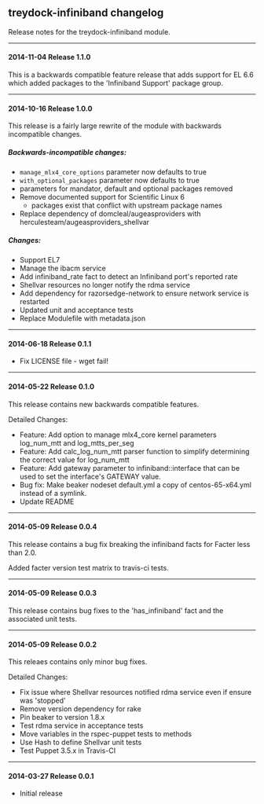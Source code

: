 ## treydock-infiniband changelog

Release notes for the treydock-infiniband module.

------------------------------------------

#### 2014-11-04 Release 1.1.0

This is a backwards compatible feature release that adds support for
EL 6.6 which added packages to the 'Infiniband Support' package group.

------------------------------------------

#### 2014-10-16 Release 1.0.0

This release is a fairly large rewrite of the module with backwards incompatible changes.

##### Backwards-incompatible changes:

* `manage_mlx4_core_options` parameter now defaults to true
* `with_optional_packages` parameter now defaults to true
* parameters for mandator, default and optional packages removed
* Remove documented support for Scientific Linux 6
  * packages exist that conflict with upstream package names
* Replace dependency of domcleal/augeasproviders with herculesteam/augeasproviders_shellvar

##### Changes:

* Support EL7
* Manage the ibacm service
* Add infiniband_rate fact to detect an Infiniband port's reported rate
* Shellvar resources no longer notify the rdma service
* Add dependency for razorsedge-network to ensure network service is restarted
* Updated unit and acceptance tests
* Replace Modulefile with metadata.json

------------------------------------------

#### 2014-06-18 Release 0.1.1

* Fix LICENSE file - wget fail!

------------------------------------------

#### 2014-05-22 Release 0.1.0

This release contains new backwards compatible features.

Detailed Changes:

* Feature: Add option to manage mlx4_core kernel parameters log_num_mtt and log_mtts_per_seg
* Feature: Add calc_log_num_mtt parser function to simplify determining the correct value for log_num_mtt
* Feature: Add gateway parameter to infiniband::interface that can be used to set the interface's GATEWAY value.
* Bug fix: Make beaker nodeset default.yml a copy of centos-65-x64.yml instead of a symlink.
* Update README

------------------------------------------

#### 2014-05-09 Release 0.0.4

This release contains a bug fix breaking the infiniband facts for Facter less than 2.0.

Added facter version test matrix to travis-ci tests.

------------------------------------------

#### 2014-05-09 Release 0.0.3

This release contains bug fixes to the 'has_infiniband' fact
and the associated unit tests.

------------------------------------------

#### 2014-05-09 Release 0.0.2

This releaes contains only minor bug fixes.

Detailed Changes:

* Fix issue where Shellvar resources notified rdma service even if ensure was 'stopped'
* Remove version dependency for rake
* Pin beaker to version 1.8.x
* Test rdma service in acceptance tests
* Move variables in the rspec-puppet tests to methods
* Use Hash to define Shellvar unit tests
* Test Puppet 3.5.x in Travis-CI

------------------------------------------

#### 2014-03-27 Release 0.0.1

* Initial release
